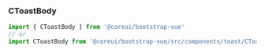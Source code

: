 ### CToastBody

```jsx
import { CToastBody } from '@coreui/bootstrap-vue'
// or
import CToastBody from '@coreui/bootstrap-vue/src/components/toast/CToastBody'
```
